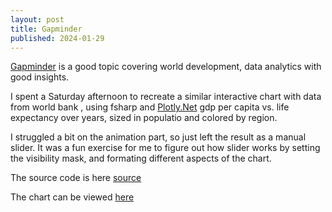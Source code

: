 ```yaml
---
layout: post
title: Gapminder
published: 2024-01-29
---
```


[Gapminder](https://www.gapminder.org/) is a good topic covering world development, data analytics with good insights.

I spent a Saturday afternoon to recreate a similar interactive chart with data from world bank [](https://data.worldbank.org/), using fsharp and [Plotly.Net](https://plotly.net/) gdp per capita vs. life expectancy over years, sized in populatio and colored by region. 

I struggled a bit on the animation part, so just left the result as a manual slider. It was a fun exercise for me to figure out how slider works by setting the visibility mask, and formating different aspects of the chart.

The source code is here [source](https://github.com/xqguo/Gapminder)

The chart can be viewed [here](/gapminder.html)
